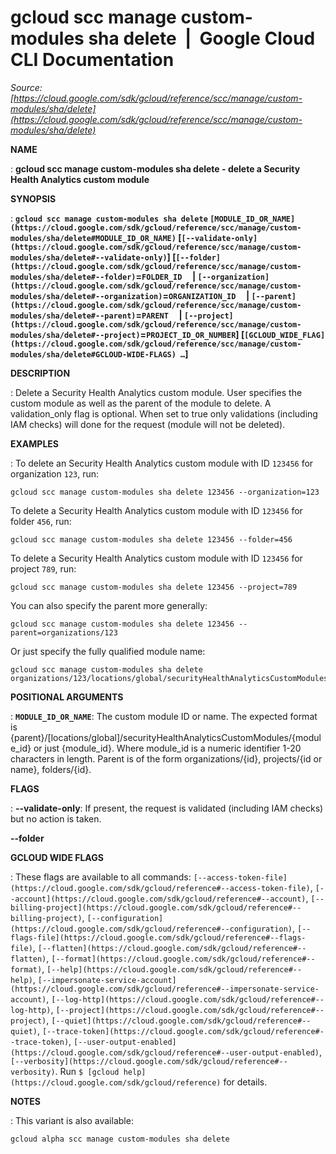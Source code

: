# gcloud scc manage custom-modules sha delete  |  Google Cloud CLI Documentation

*Source: [https://cloud.google.com/sdk/gcloud/reference/scc/manage/custom-modules/sha/delete](https://cloud.google.com/sdk/gcloud/reference/scc/manage/custom-modules/sha/delete)*

**NAME**

: **gcloud scc manage custom-modules sha delete - delete a Security Health Analytics custom module**

**SYNOPSIS**

: **`gcloud scc manage custom-modules sha delete` `[MODULE_ID_OR_NAME](https://cloud.google.com/sdk/gcloud/reference/scc/manage/custom-modules/sha/delete#MODULE_ID_OR_NAME)` [`[--validate-only](https://cloud.google.com/sdk/gcloud/reference/scc/manage/custom-modules/sha/delete#--validate-only)`] [`[--folder](https://cloud.google.com/sdk/gcloud/reference/scc/manage/custom-modules/sha/delete#--folder)`=`FOLDER_ID`     | `[--organization](https://cloud.google.com/sdk/gcloud/reference/scc/manage/custom-modules/sha/delete#--organization)`=`ORGANIZATION_ID`     | `[--parent](https://cloud.google.com/sdk/gcloud/reference/scc/manage/custom-modules/sha/delete#--parent)`=`PARENT`     | `[--project](https://cloud.google.com/sdk/gcloud/reference/scc/manage/custom-modules/sha/delete#--project)`=`PROJECT_ID_OR_NUMBER`] [`[GCLOUD_WIDE_FLAG](https://cloud.google.com/sdk/gcloud/reference/scc/manage/custom-modules/sha/delete#GCLOUD-WIDE-FLAGS) …`]**

**DESCRIPTION**

: Delete a Security Health Analytics custom module. User specifies the custom
module as well as the parent of the module to delete. A validation_only flag is
optional. When set to true only validations (including IAM checks) will done for
the request (module will not be deleted).

**EXAMPLES**

: To delete an Security Health Analytics custom module with ID `123456`
for organization `123`, run:

```
gcloud scc manage custom-modules sha delete 123456 --organization=123
```

To delete a Security Health Analytics custom module with ID `123456`
for folder `456`, run:

```
gcloud scc manage custom-modules sha delete 123456 --folder=456
```

To delete a Security Health Analytics custom module with ID `123456`
for project `789`, run:

```
gcloud scc manage custom-modules sha delete 123456 --project=789
```

You can also specify the parent more generally:

```
gcloud scc manage custom-modules sha delete 123456 --parent=organizations/123
```

Or just specify the fully qualified module name:

```
gcloud scc manage custom-modules sha delete organizations/123/locations/global/securityHealthAnalyticsCustomModules/123456
```

**POSITIONAL ARGUMENTS**

: **`MODULE_ID_OR_NAME`**:
The custom module ID or name. The expected format is
{parent}/[locations/global]/securityHealthAnalyticsCustomModules/{module_id} or
just {module_id}. Where module_id is a numeric identifier 1-20 characters in
length. Parent is of the form organizations/{id}, projects/{id or name},
folders/{id}.

**FLAGS**

: **--validate-only**:
If present, the request is validated (including IAM checks) but no action is
taken.

**--folder**

**GCLOUD WIDE FLAGS**

: These flags are available to all commands: `[--access-token-file](https://cloud.google.com/sdk/gcloud/reference#--access-token-file)`,
`[--account](https://cloud.google.com/sdk/gcloud/reference#--account)`, `[--billing-project](https://cloud.google.com/sdk/gcloud/reference#--billing-project)`,
`[--configuration](https://cloud.google.com/sdk/gcloud/reference#--configuration)`,
`[--flags-file](https://cloud.google.com/sdk/gcloud/reference#--flags-file)`,
`[--flatten](https://cloud.google.com/sdk/gcloud/reference#--flatten)`, `[--format](https://cloud.google.com/sdk/gcloud/reference#--format)`, `[--help](https://cloud.google.com/sdk/gcloud/reference#--help)`, `[--impersonate-service-account](https://cloud.google.com/sdk/gcloud/reference#--impersonate-service-account)`,
`[--log-http](https://cloud.google.com/sdk/gcloud/reference#--log-http)`,
`[--project](https://cloud.google.com/sdk/gcloud/reference#--project)`, `[--quiet](https://cloud.google.com/sdk/gcloud/reference#--quiet)`, `[--trace-token](https://cloud.google.com/sdk/gcloud/reference#--trace-token)`, `[--user-output-enabled](https://cloud.google.com/sdk/gcloud/reference#--user-output-enabled)`,
`[--verbosity](https://cloud.google.com/sdk/gcloud/reference#--verbosity)`.
Run `$ [gcloud help](https://cloud.google.com/sdk/gcloud/reference)` for details.

**NOTES**

: This variant is also available:

```
gcloud alpha scc manage custom-modules sha delete
```